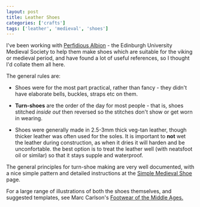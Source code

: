 ```yaml
---
layout: post
title: Leather Shoes
categories: ['crafts']
tags: ['leather', 'medieval', 'shoes']
---
```


I've been working with [Perfidious Albion](http://www.lothene.org/feudalist/perfidious.html) \- the Edinburgh University Medieval Society to help them make shoes which are suitable for the viking or medieval period, and have found a lot of useful references, so I thought I'd collate them all here.  
  
The general rules are:  


  

  * Shoes were for the most part practical, rather than fancy - they didn't have elaborate bells, buckles, straps etc on them.
  

  * **Turn-shoes** are the order of the day for most people - that is, shoes stitched _inside out_ then reversed so the stitches don't show or get worn in wearing.
  

  * Shoes were generally made in 2.5-3mm thick veg-tan leather, though thicker leather was often used for the soles. It is important to **not** wet the leather during construction, as when it dries it will harden and be unconfortable. the best option is to treat the leather well (with neatsfoot oil or similar) so that it stays supple and waterproof.
  

  
The general principles for turn-shoe making are very well documented, with a nice simple pattern and detailed instructions at the [Simple Medieval Shoe](http://members.ozemail.com.au/~chrisandpeter/shoe/construction.html) page.  
  
For a large range of illustrations of both the shoes themselves, and suggested templates, see Marc Carlson's [Footwear of the Middle Ages.](http://www.personal.utulsa.edu/~marc-carlson/shoe/SHOEHOM3.HTM)

